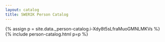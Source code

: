 ```yaml
---
layout: catalog
title: SWERIK Person Catalog
---
```

{% assign p = site.data._person-catalog.i-Xdy8t5sLfraMuoGMNLMKVs %}
{% include person-catalog.html p=p %}


